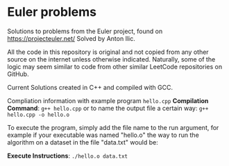 # Euler problems
Solutions to problems from the Euler project, found on https://projecteuler.net/
Solved by Anton Ilic.

All the code in this repository is original and not copied from any other source on the internet unless otherwise indicated. Naturally, some of the logic may seem similar to code from other similar LeetCode repositories on GitHub. 

Current Solutions created in C++ and compiled with GCC.

Compliation information with example program `hello.cpp`
**Compilation Command**: `g++ hello.cpp`
or to name the output file a certain way: `g++ hello.cpp -o hello.o`

To execute the program, simply add the file name to the run argument, for example if your executable was named "hello.o" the way to run the algorithm on a dataset in the file "data.txt" would be:

**Execute Instructions**: `./hello.o data.txt` 
